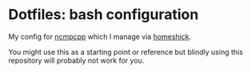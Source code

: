 # Dotfiles: bash configuration

My config for [ncmpcpp](http://rybczak.net/ncmpcpp/) which I manage via [homeshick](https://github.com/andsens/homeshick).

You might use this as a starting point or reference but blindly using this repository will probably not work for you.
